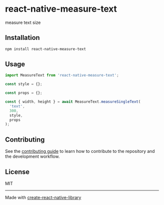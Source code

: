 # react-native-measure-text

measure text size

## Installation

```sh
npm install react-native-measure-text
```

## Usage

```js
import MeasureText from 'react-native-measure-text';

const style = {};

const props = {};

const { width, height } = await MeasureText.measureSingleText(
  'text',
  300,
  style,
  props
);
```

## Contributing

See the [contributing guide](CONTRIBUTING.md) to learn how to contribute to the repository and the development workflow.

## License

MIT

---

Made with [create-react-native-library](https://github.com/callstack/react-native-builder-bob)
